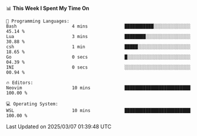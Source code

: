 <!--START_SECTION:waka-->
📊 **This Week I Spent My Time On** 

```text
💬 Programming Languages: 
Bash                     4 mins              ███████████░░░░░░░░░░░░░░   45.14 % 
Lua                      3 mins              ████████░░░░░░░░░░░░░░░░░   30.88 % 
csh                      1 min               █████░░░░░░░░░░░░░░░░░░░░   18.65 % 
Go                       0 secs              █░░░░░░░░░░░░░░░░░░░░░░░░   04.39 % 
INI                      0 secs              ░░░░░░░░░░░░░░░░░░░░░░░░░   00.94 % 

🔥 Editors: 
Neovim                   10 mins             █████████████████████████   100.00 % 

💻 Operating System: 
WSL                      10 mins             █████████████████████████   100.00 % 
```


 Last Updated on 2025/03/07 01:39:48 UTC
<!--END_SECTION:waka-->

